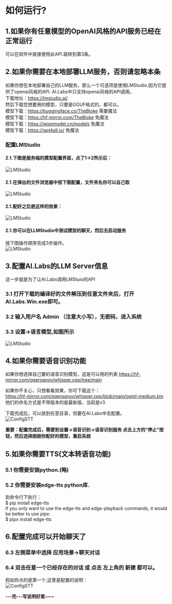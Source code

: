 # 如何运行?  

## 1.如果你有任意模型的OpenAI风格的API服务已经在正常运行  
可以在软件中直接使用此API.跳转到第3条。  

## 2.如果你需要在本地部署LLM服务，否则请忽略本条  

如果你想在本地部署自己的LLM服务，那么一个可选项是使用LMStudio.因为它提供了openai风格的API.
AI.Labs中只支持openai风格的API调用。    
下载地址：https://lmstudio.ai/  
然后下载您想要用的模型，只要是GGUF格式的，都可以。  
模型下载：https://huggingface.co/TheBloke 需要魔法  
模型下载：https://hf-mirror.com/TheBloke 免魔法  
模型下载：https://wisemodel.cn/models 免魔法  
模型下载：https://gpt4all.io/ 免魔法  
### 配置LMStudio  
#### 2.1.下图是服务端的模型配置界面，点了1->2所示后：
![LMStudio](./AI.Labs.Win/Images/LMStudioConfigLLM.png)  
#### 2.1.在弹出的文件浏览器中按下图配置，文件夹名你可以自己取  
![LMStudio](./AI.Labs.Win/Images/LMStudioConfigLLM2.png)  
#### 2.1.配好之后是这样的效果：  
![LMStudio](./AI.Labs.Win/Images/LMStudioConfigLLM3.png)  
#### 2.1.你可以在LLMStudio中测试模型的聊天，然后去启动服务  
按下图操作顺序完成3步操作。  
![LMStudio](./AI.Labs.Win/Images/LMStudioConfigLLM4.png)  

## 3.配置AI.Labs的LLM Server信息  
这一步就是为了让AI.Labs调用LMStuio的API  
### 3.1 打开下载的编译好的文件解压到任意文件夹后，打开AI.Labs.Win.exe即可。
### 3.2 输入用户名 Admin （注意大小写），无密码，进入系统
### 3.3 设置->语言模型,如图所示

![LMStudio](./AI.Labs.Win/Images/ConfigLLMServerAPI.png)  

## 4.如果你需要语音识别功能  

如果你想选择自己要的语音识别模型，这是可以用的列表
https://hf-mirror.com/ggerganov/whisper.cpp/tree/main  

如果你不关心，只想看看效果，你可下载这个：  
https://hf-mirror.com/ggerganov/whisper.cpp/blob/main/ggml-medium.bin
他们的命名方式是不带版本的是最新版，当前是v3.  

下载完成后，可以放到任意目录，但要在AI.Labs中去配置。  
![ConfigSTT](./AI.Labs.Win/Images/AI.Labs.ConfigSTT.png)  

**重要：配置完成后，需要到设置->语音识别->语音识别服务 点击上方的“停止”按钮，然后选择刚刚你配好的模型，重启系统**

## 5.如果你需要TTS(文本转语音功能)  

### 5.1 你需要安装python.(略)
### 5.2 你需要安装edge-tts python库.
到命令行下执行：  
$ pip install edge-tts  
If you only want to use the edge-tts and edge-playback commands, it would be better to use pipx:  
$ pipx install edge-tts  
## 6.配置完成可以开始聊天了
### 6.3 左侧菜单中选择 应用场景->聊天对话  
### 6.4 双击任意一个已经存在的对话 或 点击 左上角的 新建 都可以。
假如你点的是第一个,这里是配置的说明：  
![ConfigSTT](./AI.Labs.Win/Images/ChatSetting1.png)  

**---完---写说明好累~~~**
